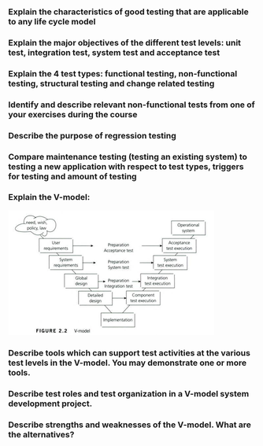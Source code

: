 ### Explain the characteristics of good testing that are applicable to any life cycle model

### Explain the major objectives of the different test levels: unit test, integration test, system test and acceptance test

### Explain the 4 test types: functional testing, non-functional testing, structural testing and change related testing

### Identify and describe relevant non-functional tests from one of your exercises during the course

### Describe the purpose of regression testing

### Compare maintenance testing (testing an existing system) to testing a new application with respect to test types, triggers for testing and amount of testing 

### Explain the V-model:

![](/Week-1/figure-2-2-v-model.png)



### Describe tools which can support test activities at the various test levels in the V-model. You may demonstrate one or more tools.

### Describe test roles and test organization in a V-model system development project.

### Describe strengths and weaknesses of the V-model. What are the alternatives?

